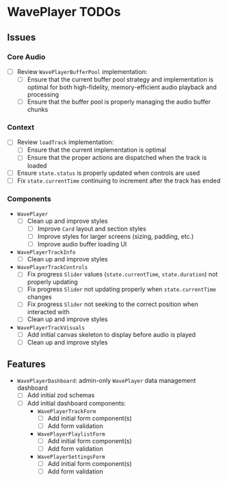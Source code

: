 # WavePlayer TODOs

## Issues

### Core Audio

- [ ] Review `WavePlayerBufferPool` implementation:
  - [ ] Ensure that the current buffer pool strategy and implementation is optimal for both high-fidelity, memory-efficient audio playback and processing
  - [ ] Ensure that the buffer pool is properly managing the audio buffer chunks

### Context

- [ ] Review `loadTrack` implementation:
  - [ ] Ensure that the current implementation is optimal
  - [ ] Ensure that the proper actions are dispatched when the track is loaded
- [ ] Ensure `state.status` is properly updated when controls are used
- [ ] Fix `state.currentTime` continuing to increment after the track has ended

### Components

- `WavePlayer`
  - [ ] Clean up and improve styles
    - [ ] Improve `Card` layout and section styles
    - [ ] Improve styles for larger screens (sizing, padding, etc.)
    - [ ] Improve audio buffer loading UI
- `WavePlayerTrackInfo`
  - [ ] Clean up and improve styles
- `WavePlayerTrackControls`
  - [ ] Fix progress `Slider` values (`state.currentTime`, `state.duration`) not properly updating
  - [ ] Fix progress `Slider` not updating properly when `state.currentTime` changes
  - [ ] Fix progress `Slider` not seeking to the correct position when interacted with
  - [ ] Clean up and improve styles
- `WavePlayerTrackVisuals`
  - [ ] Add initial canvas skeleton to display before audio is played
  - [ ] Clean up and improve styles

## Features

- `WavePlayerDashboard`: admin-only `WavePlayer` data management dashboard
  - [ ] Add initial zod schemas
  - [ ] Add initial dashboard components:
    - `WavePlayerTrackForm`
      - [ ] Add initial form component(s)
      - [ ] Add form validation
    - `WavePlayerPlaylistForm`
      - [ ] Add initial form component(s)
      - [ ] Add form validation
    - `WavePlayerSettingsForm`
      - [ ] Add initial form component(s)
      - [ ] Add form validation
